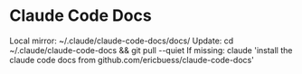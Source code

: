 # Claude Code Docs

Local mirror: ~/.claude/claude-code-docs/docs/
Update: cd ~/.claude/claude-code-docs && git pull --quiet
If missing: claude 'install the claude code docs from github.com/ericbuess/claude-code-docs'